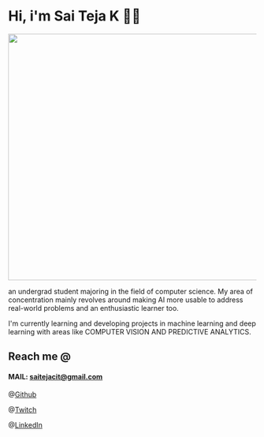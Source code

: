 

# Hi, i'm Sai Teja K 👋🏻
<img src="https://github.com/saitejakavuru/saitejakavuru/blob/master/artificial-intelligence-white-collar.-work.jpg" width = "1000" height ="500">

an undergrad student majoring in the field of computer science. My area of concentration mainly revolves around making AI more usable to address real-world problems and an enthusiastic learner too.

I'm currently learning and developing projects in machine learning and deep learning with areas like COMPUTER VISION AND PREDICTIVE ANALYTICS.

## Reach me @
 
#### MAIL: saitejacit@gmail.com


@<a href="https://github.com/saitejakavuru">Github</a>

@<a href="https://www.twitch.tv/saitejak">Twitch</a> 

@<a href="https://www.linkedin.com/in/sai-teja-kavuru-2a4471135">LinkedIn</a> 
